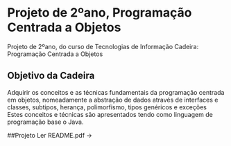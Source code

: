 # Projeto de 2ºano, Programação Centrada a Objetos
Projeto de 2ºano, do curso de Tecnologias de Informação
Cadeira: Programação Centrada a Objetos

## Objetivo da Cadeira
Adquirir os conceitos e as técnicas fundamentais da programação centrada em objetos, nomeadamente a abstração de dados através de interfaces e classes, subtipos, herança, polimorfismo, tipos genéricos e exceções <br>
Estes conceitos e técnicas são apresentados tendo como linguagem de programação base o Java.

##Projeto
Ler README.pdf ->
